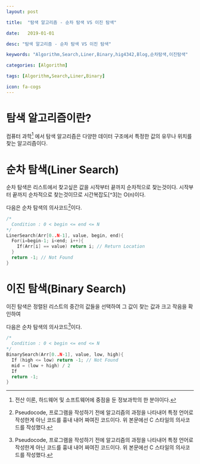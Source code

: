 ```yaml
---
layout: post
title:  "탐색 알고리즘 - 순차 탐색 VS 이진 탐색"
date:   2019-01-01
desc: "탐색 알고리즘 - 순차 탐색 VS 이진 탐색"
keywords: "Algorithm,Search,Liner,Binary,hig4342,Blog,순차탐색,이진탐색"
categories: [Algorithm]
tags: [Algorithm,Search,Liner,Binary]
icon: fa-cogs
---
```


# 탐색 알고리즘이란?
컴퓨터 과학[^1] 에서 탐색 알고리즘은 다양한 데이터 구조에서 특정한 값의 유무나 위치를 찾는 알고리즘이다.

# 순차 탐색(Liner Search)
순차 탐색은 리스트에서 찾고싶은 값을 시작부터 끝까지 순차적으로 찾는것이다. 시작부터 끝까지 순차적으로 찾는것이므로 시간복잡도[^3]는 O(n)이다.

다음은 순차 탐색의 의사코드[^2]이다.
```c
/*
  Condition : 0 < begin <= end <= N
*/
LinerSearch(Arr[0..N-1], value, begin, end){
  For(i=begin-1; i<end; i++){
    If(Arr[i] == value) return i; // Return Location
  }
  return -1; // Not Found
}
```

# 이진 탐색(Binary Search)
이진 탐색은 정렬된 리스트의 중간의 값들을 선택하여 그 값이 찾는 값과 크고 작음을 확인하여

다음은 순차 탐색의 의사코드[^2]이다.
```c
/*
  Condition : 0 < begin <= end <= N
*/
BinarySearch(Arr[0..N-1], value, low, high){
  If (high <= low) return -1; // Not Found
  mid = (low + high) / 2
  If
  return -1;
}
```

[^1]: 전산 이론, 하드웨어 및 소프트웨어에 중점을 둔 정보과학의 한 분야이다.
[^2]: Pseudocode, 프로그램을 작성하기 전에 알고리즘의 과정을 나타내어 특정 언어로 작성한게 아닌 코드를 흉내 내어 짜여진 코드이다. 위 본문에선 C 스타일의 의사코드를 작성했다.
